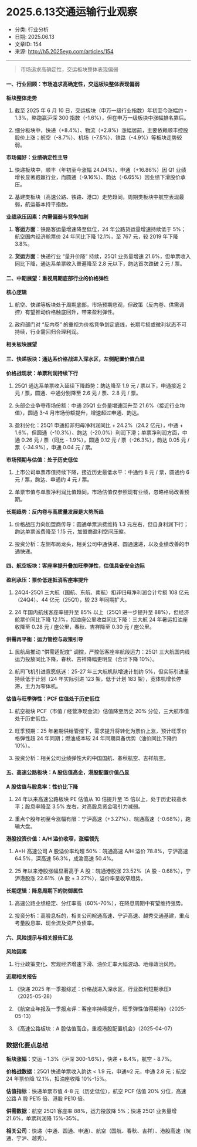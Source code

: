 # 2025.6.13交通运输行业观察

- 分类: 行业分析
- 日期: 2025.06.13
- 文章ID: 154
- 来源: http://h5.2025eyp.com/articles/154

---

> 市场追求高确定性，交运板块整体表现偏弱

#### **一、行业回顾：市场追求高确定性，交运板块整体表现偏弱**

**板块整体走势**

1. 截至 2025 年 6 月 10 日，交运板块（申万一级行业指数）年初至今涨幅约 - 1.3%，略跑赢沪深 300 指数（-1.6%），但在申万一级板块中涨幅排名靠后。

2. 细分板块中，快递（+8.4%）、物流（+2.8%）涨幅居前，主要依赖顺丰控股股价上涨；航空（-8.7%）、机场（-7.5%）、铁路（-4.9%）等板块走势较弱。

**市场偏好：业绩确定性主导**

1. 快递板块中，顺丰（年初至今涨幅 24.04%）、申通（+16.86%）因 Q1 业绩增长显著跑赢行业，而圆通（-9.16%）、韵达（-6.65%）因业绩下滑股价承压。

2. 基建类板块（高速公路、铁路、港口）走势趋同，周期类板块中航空表现最弱，航运基本持平指数。

**业绩承压因素：内需偏弱与竞争加剧**

1. **客运方面**：铁路客运量增速降至低位，24 年公路货运量增速持续低于 5%；航空国内经济舱票价 24 年同比下降 12.1%，至 767 元，较 2019 年下降 3.8%。

2. **货运方面**：快递行业 “量升价降” 持续，25Q1 业务量增速 21.6%，但单票收入同比下降，通达系单票收入普遍降至 2.8 元以下，韵达首次跌破 2 元 / 票。

#### **二、中期展望：重视周期底部行业的价格弹性**

**核心逻辑**

1. 航空、快递等板块处于周期底部，市场预期悲观，但政策（反内卷、供需调控）有望推动价格触底回升，带来盈利弹性。

2. 政府部门对 “反内卷” 的重视为价格竞争划定底线，长期亏损或微利状态不可持续，行业需回归合理利润。

**相关板块展望**

#### **三、快递板块：通达系价格战进入深水区，左侧配置价值凸显**

**价格战现状：单票利润持续下行**

1. 25Q1 通达系单票收入延续下降趋势：韵达降至 1.9 元 / 票以下，申通接近 2 元 / 票，圆通、中通分别降至 2.6 元 / 票、2.8 元 / 票。

2. 头部企业争夺市场份额：中通 25Q1 业务量增速回升至 21.6%（接近行业均值），圆通 3-4 月市场份额提升，增速超过申通、韵达。

3. 盈利分化：25Q1 申通扣非归母净利润同比 + 24.2%（24.2 亿元），中通 + 1.6%，但圆通（-10.3%）、韵达（-20.0%）利润下滑；单票净利润方面，中通 0.26 元 / 票（同比 - 1.9%），圆通 0.12 元 / 票（-26.3%），韵达 0.05 元 / 票（-34.9%），申通 0.04 元 / 票。

**市场预期与估值：处于历史低位**

1. 上市公司单票市值持续下降，接近历史最低水平：中通约 8 元 / 票，圆通约 6 元 / 票，韵达、申通约 4 元 / 票。

2. 单票市值与单票净利润比值趋同，市场估值仅参照现有业绩，忽略格局改善预期。

**长期趋势：反内卷与高质量发展是大势所趋**

1. 价格战压力向加盟商传导：圆通单票派费维持 1.3 元左右，但自身利润下行；韵达单票派费降至 1.15 元，加盟商盈利空间压缩。

2. 投资分析：左侧布局龙头，相关公司中通快递、圆通速递，以及业绩改善的申通快递。

#### **四、航空板块：客座率提升叠加旺季弹性，估值具备安全边际**

**盈利承压：票价低迷抵消客座率提升**

1. 24Q4-25Q1 三大航（国航、东航、南航）扣非归母净利润合计亏损 108 亿元（24Q4）、44 亿元（25Q1），较 23 年同期扩大。

2. 24 年国内航线客座率提升至 85% 以上（25Q1 进一步提升至 88%），但经济舱票价同比下降 12.1%，扣油座公里收益同比下降：三大航 24 年暑运扣油座收降至 0.28 元 / 座公里，春秋、吉祥降至 0.30 元 / 座公里。

**供需再平衡：运力管控与政策引导**

1. 民航局推动 “供需适配度” 调控，严控低客座率航段运力：25Q1 三大航国内线运力投放同比下降，春秋、吉祥降幅更明显（合计下降 10%）。

2. 航司飞机引进意愿低迷：25-27 年三大航机队增速计划约 5%，但实际引进量持续低于计划（24 年实际引进 123 架，低于计划 183 架），宽体机增长停滞，主力为窄体机。

**估值与旺季弹性：PCF 估值处于历史低位**

1. 航空板块 PCF（市值 / 经营净现金流）估值降至历史 20% 分位，三大航市值处于历史低位。

2. 旺季预期：25 年暑期供给管控下，需求提升将转化为票价上涨，预计旺季价格弹性超 24 年同期；燃油成本较 24 年同期具备优势（油价同比下降约 10%）。

3. 投资分析：相关公司业绩弹性大的中国国航、春秋航空、吉祥航空。

#### **五、高速公路板块：A 股估值高企，港股配置价值凸显**

**A 股估值与股息率：性价比下降**

1. 24 年以来高速公路板块 PE 估值从 10 倍提升至 15 倍以上，处于历史较高水平；股息率降至 3.5% 左右，对高股息资金吸引力减弱。

2. 重点个股年初至今涨幅有限：宁沪高速（+3.27%）、皖通高速（-0.68%），跑输大盘。

**港股投资价值：A/H 溢价收窄，涨幅领先**

1. A+H 高速公司 A 股溢价率均超 50%：皖通高速 A/H 溢价 78.8%，宁沪高速 64.5%，深高速 56.3%，成渝高速 50.4%。

2. 25 年以来港股涨幅显著高于 A 股：皖通港股涨 23.52%（A 股 - 0.68%），宁沪港股涨 22.61%（A 股 + 3.27%），溢价率呈收窄趋势。

**长期逻辑：降息周期下的防御属性**

1. 高速公路业绩稳定、分红率高（60%-70%），在降息周期中有望维持强势。

2. 投资分析：高股息标的，相关公司皖通高速、宁沪高速、越秀交通基建，重点考量股息率、现金流及资产负债率。

#### **六、风险提示与相关报告汇总**

**风险因素**

1. 行业政策变化、宏观经济增速下滑、油价汇率大幅波动、地缘政治风险。

**近期相关报告**

1. 《快递 2025 年一季报综述：价格战进入深水区，行业盈利短期承压》（2025-05-28）

2. 《航空业年报及一季报点评：客座率持续提升，旺季弹性值得期待》（2025-05-13）

3. 《高速公路板块：A 股估值高企，重视港股配置机会》（2025-04-07）

### **数据化要点总结**

**板块涨幅**：交运 - 1.3%（沪深 300-1.6%），快递 + 8.4%，航空 - 8.7%。

**价格战数据**：25Q1 快递单票收入韵达 < 1.9 元，申通≈2 元，中通 2.8 元；航空 24 年票价降 12.1%，扣油座收降 10%-15%。

**估值指标**：快递单票市值 4-8 元（历史低位），航空 PCF 估值 20% 分位，高速公路 A 股 PE15 倍、港股 PE10 倍。

**供需数据**：航空 25Q1 客座率 88%，运力投放降 5%；快递 25Q1 业务量增 21.6%，单票利润降 15%-35%。

**相关公司**：快递（中通、圆通、申通）、航空（国航、春秋、吉祥）、港股高速（皖通、宁沪、越秀）。
